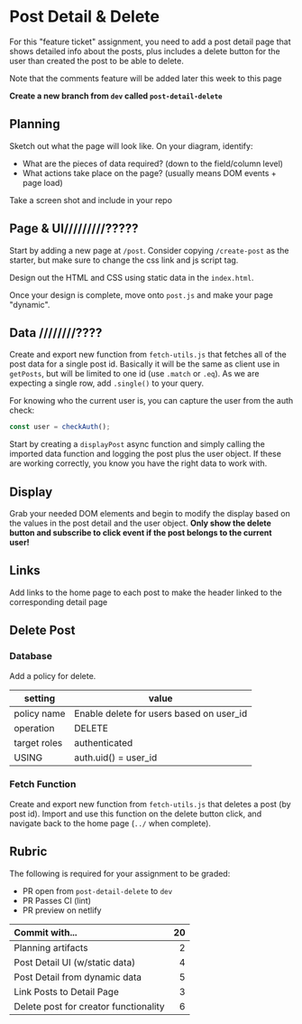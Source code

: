 # Post Detail & Delete

For this "feature ticket" assignment, you need to add a post detail page that shows detailed info about the posts, plus includes a delete button for the user than created the post to be able to delete.

Note that the comments feature will be added later this week to this page

**Create a new branch from `dev` called `post-detail-delete`**

## Planning

Sketch out what the page will look like. On your diagram, identify:

-   What are the pieces of data required? (down to the field/column level)
-   What actions take place on the page? (usually means DOM events + page load)

Take a screen shot and include in your repo

## Page & UI/////////?????

Start by adding a new page at `/post`. Consider copying `/create-post` as the starter, but make sure to change the css link and js script tag.

Design out the HTML and CSS using static data in the `index.html`.

Once your design is complete, move onto `post.js` and make your page "dynamic".

## Data ////////????

Create and export new function from `fetch-utils.js` that fetches all of the post data for a single post id. Basically it will be the same as client use in `getPosts`, but will be limited to one id (use `.match` or `.eq`). As we are expecting a single row, add `.single()` to your query.

For knowing who the current user is, you can capture the user from the auth check:

```js
const user = checkAuth();
```

Start by creating a `displayPost` async function and simply calling the imported data function and logging the post plus the user object. If these are working correctly, you know you have the right data to work with.

## Display

Grab your needed DOM elements and begin to modify the display based on the values in the post detail and the user object. **Only show the delete button and subscribe to click event if the post belongs to the current user!**

## Links

Add links to the home page to each post to make the header linked to the corresponding detail page

## Delete Post

### Database

Add a policy for delete.

| setting      | value                                    |
| ------------ | ---------------------------------------- |
| policy name  | Enable delete for users based on user_id |
| operation    | DELETE                                   |
| target roles | authenticated                            |
| USING        | auth.uid() = user_id                     |

### Fetch Function

Create and export new function from `fetch-utils.js` that deletes a post (by post id). Import and use this function on the delete button click, and navigate back to the home page (`../` when complete).

## Rubric

The following is required for your assignment to be graded:

-   PR open from `post-detail-delete` to `dev`
-   PR Passes CI (lint)
-   PR preview on netlify

| Commit with...                        |  20 |
| :------------------------------------ | --: |
| Planning artifacts                    |   2 |
| Post Detail UI (w/static data)        |   4 |
| Post Detail from dynamic data         |   5 |
| Link Posts to Detail Page             |   3 |
| Delete post for creator functionality |   6 |

